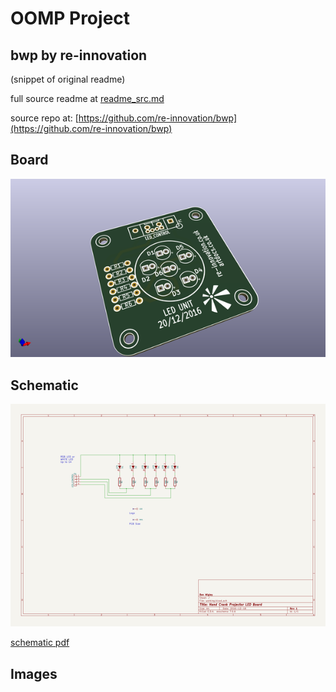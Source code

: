 # OOMP Project  
## bwp  by re-innovation  
  
(snippet of original readme)  
  
  
  full source readme at [readme_src.md](readme_src.md)  
  
source repo at: [https://github.com/re-innovation/bwp](https://github.com/re-innovation/bwp)  
## Board  
  
[![working_3d.png](working_3d_600.png)](working_3d.png)  
## Schematic  
  
[![working_schematic.png](working_schematic_600.png)](working_schematic.png)  
  
[schematic pdf](working_schematic.pdf)  
## Images  
